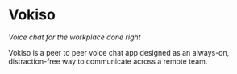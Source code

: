 # Vokiso

*Voice chat for the workplace done right*

Vokiso is a peer to peer voice chat app designed as an always-on,
distraction-free way to communicate across a remote team.
